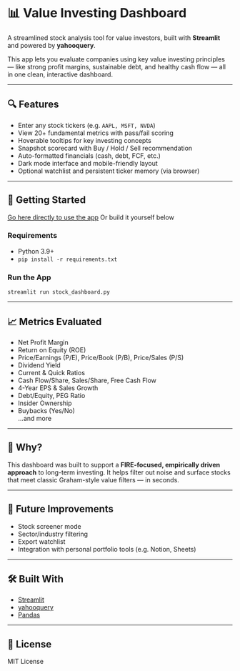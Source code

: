 # 📊 Value Investing Dashboard

A streamlined stock analysis tool for value investors, built with **Streamlit** and powered by **yahooquery**.

This app lets you evaluate companies using key value investing principles — like strong profit margins, sustainable debt, and healthy cash flow — all in one clean, interactive dashboard.

---

## 🔍 Features

- Enter any stock tickers (e.g. `AAPL, MSFT, NVDA`)
- View 20+ fundamental metrics with pass/fail scoring
- Hoverable tooltips for key investing concepts
- Snapshot scorecard with Buy / Hold / Sell recommendation
- Auto-formatted financials (cash, debt, FCF, etc.)
- Dark mode interface and mobile-friendly layout
- Optional watchlist and persistent ticker memory (via browser)

---

## 🚀 Getting Started
[Go here directly to use the app](https://value-dashboard.streamlit.app/)
Or build it yourself below

### Requirements
- Python 3.9+
- `pip install -r requirements.txt`

### Run the App
```
streamlit run stock_dashboard.py
```

---

## 📈 Metrics Evaluated

- Net Profit Margin  
- Return on Equity (ROE)  
- Price/Earnings (P/E), Price/Book (P/B), Price/Sales (P/S)  
- Dividend Yield  
- Current & Quick Ratios  
- Cash Flow/Share, Sales/Share, Free Cash Flow  
- 4-Year EPS & Sales Growth  
- Debt/Equity, PEG Ratio  
- Insider Ownership  
- Buybacks (Yes/No)  
...and more

---

## 🤔 Why?

This dashboard was built to support a **FIRE-focused, empirically driven approach** to long-term investing. It helps filter out noise and surface stocks that meet classic Graham-style value filters — in seconds.

---

## 📌 Future Improvements

- Stock screener mode  
- Sector/industry filtering  
- Export watchlist  
- Integration with personal portfolio tools (e.g. Notion, Sheets)

---

## 🛠 Built With

- [Streamlit](https://streamlit.io/)  
- [yahooquery](https://pypi.org/project/yahooquery/)  
- [Pandas](https://pandas.pydata.org/)

---

## 📄 License

MIT License
